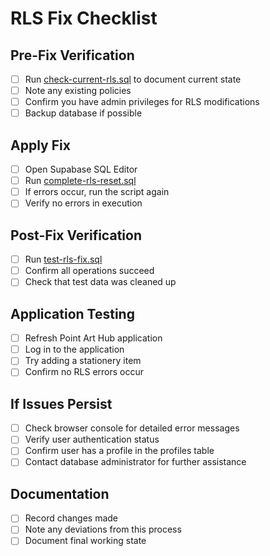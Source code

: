 # RLS Fix Checklist

## Pre-Fix Verification
- [ ] Run [check-current-rls.sql](file://c:\Users\MSI\CascadeProjects\point-art-hub-main%20(1)\check-current-rls.sql) to document current state
- [ ] Note any existing policies
- [ ] Confirm you have admin privileges for RLS modifications
- [ ] Backup database if possible

## Apply Fix
- [ ] Open Supabase SQL Editor
- [ ] Run [complete-rls-reset.sql](file://c:\Users\MSI\CascadeProjects\point-art-hub-main%20(1)\complete-rls-reset.sql)
- [ ] If errors occur, run the script again
- [ ] Verify no errors in execution

## Post-Fix Verification
- [ ] Run [test-rls-fix.sql](file://c:\Users\MSI\CascadeProjects\point-art-hub-main%20(1)\test-rls-fix.sql)
- [ ] Confirm all operations succeed
- [ ] Check that test data was cleaned up

## Application Testing
- [ ] Refresh Point Art Hub application
- [ ] Log in to the application
- [ ] Try adding a stationery item
- [ ] Confirm no RLS errors occur

## If Issues Persist
- [ ] Check browser console for detailed error messages
- [ ] Verify user authentication status
- [ ] Confirm user has a profile in the profiles table
- [ ] Contact database administrator for further assistance

## Documentation
- [ ] Record changes made
- [ ] Note any deviations from this process
- [ ] Document final working state